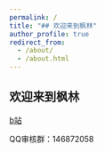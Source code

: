```yaml
---
permalink: /
title: "## 欢迎来到枫林"
author_profile: true
redirect_from: 
  - /about/
  - /about.html
---
```


## 欢迎来到枫林
[b站](https://b23.tv/P8HymLy)

QQ审核群：146872058
